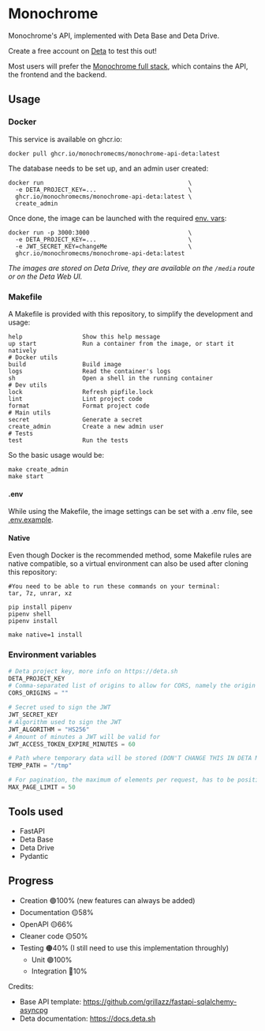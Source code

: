 # Monochrome
Monochrome's API, implemented with Deta Base and Deta Drive.

Create a free account on [Deta](https://deta.sh) to test this out!

Most users will prefer the [Monochrome full stack](https://github.com/MonochromeCMS/Monochrome), which contains the API, the frontend and the backend.

## Usage
### Docker
This service is available on ghcr.io:
```shell
docker pull ghcr.io/monochromecms/monochrome-api-deta:latest
```
The database needs to be set up, and an admin user created:
```shell
docker run                                         \
  -e DETA_PROJECT_KEY=...                          \
  ghcr.io/monochromecms/monochrome-api-deta:latest \
  create_admin
```
Once done, the image can be launched with the required [env. vars](#environment-variables):
```shell
docker run -p 3000:3000                            \
  -e DETA_PROJECT_KEY=...                          \
  -e JWT_SECRET_KEY=changeMe                       \
  ghcr.io/monochromecms/monochrome-api-deta:latest
```
*The images are stored on Deta Drive, they are available on the `/media` route or on the Deta Web UI.*
### Makefile
A Makefile is provided with this repository, to simplify the development and usage:
```
help                 Show this help message
up start             Run a container from the image, or start it natively
# Docker utils
build                Build image
logs                 Read the container's logs
sh                   Open a shell in the running container
# Dev utils
lock                 Refresh pipfile.lock
lint                 Lint project code
format               Format project code
# Main utils
secret               Generate a secret
create_admin         Create a new admin user
# Tests
test                 Run the tests
```
So the basic usage would be:
```shell
make create_admin
make start
```
#### .env
While using the Makefile, the image settings can be set with a .env file, see [.env.example](.env.example).
#### Native
Even though Docker is the recommended method, some Makefile rules are native compatible, so
a virtual environment can also be used after cloning this repository:
```shell
#You need to be able to run these commands on your terminal:
tar, 7z, unrar, xz
```
```shell
pip install pipenv
pipenv shell
pipenv install

make native=1 install
```

### Environment variables
```python
# Deta project key, more info on https://deta.sh
DETA_PROJECT_KEY
# Comma-separated list of origins to allow for CORS, namely the origin of your frontend
CORS_ORIGINS = ""

# Secret used to sign the JWT
JWT_SECRET_KEY
# Algorithm used to sign the JWT
JWT_ALGORITHM = "HS256"
# Amount of minutes a JWT will be valid for
JWT_ACCESS_TOKEN_EXPIRE_MINUTES = 60

# Path where temporary data will be stored (DON'T CHANGE THIS IN DETA MICROS)
TEMP_PATH = "/tmp"

# For pagination, the maximum of elements per request, has to be positive
MAX_PAGE_LIMIT = 50
```

## Tools used
* FastAPI
* Deta Base
* Deta Drive
* Pydantic

## Progress
* Creation 🟢100% (new features can always be added)
* Documentation 🟡58%
* OpenAPI 🟡66%
* Cleaner code 🟡50%
* Testing 🟠40% (I still need to use this implementation throughly)
  * Unit 🟢100%
  * Integration 🔴10%
  
Credits:
* Base API template: https://github.com/grillazz/fastapi-sqlalchemy-asyncpg
* Deta documentation: https://docs.deta.sh
